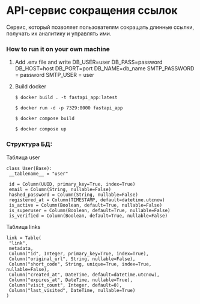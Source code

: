 # API-сервис сокращения ссылок

Cервис, который позволяет пользователям сокращать длинные ссылки, получать их аналитику и управлять ими.

### How to run it on your own machine

1. Add .env file and write DB_USER=user
DB_PASS=password
DB_HOST=host
DB_PORT=port
DB_NAME=db_name
SMTP_PASSWORD = password
SMTP_USER = user

2. Build docker

   ```
   $ docker build . -t fastapi_app:latest

   $ docker run -d -p 7329:8000 fastapi_app

   $ docker compose build

   $ docker compose up
   ```

### Структура БД:

Таблица user

   ```
class User(Base):
    __tablename__ = "user"

    id = Column(UUID, primary_key=True, index=True)
    email = Column(String, nullable=False)
    hashed_password = Column(String, nullable=False)
    registered_at = Column(TIMESTAMP, default=datetime.utcnow)
    is_active = Column(Boolean, default=True, nullable=False)
    is_superuser = Column(Boolean, default=True, nullable=False)
    is_verified = Column(Boolean, default=True, nullable=False)

   ```

Таблица links

   ```
link = Table(
    "link",
    metadata,
    Column("id", Integer, primary_key=True, index=True),
    Column("original_url", String, nullable=False),
    Column("short_code", String, unique=True, index=True, nullable=False),
    Column("created_at", DateTime, default=datetime.utcnow),
    Column("expires_at", DateTime, nullable=True),
    Column("visit_count", Integer, default=0),
    Column("last_visited", DateTime, nullable=True)
)

   ```